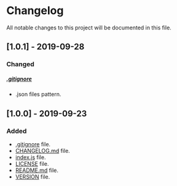 # Changelog

All notable changes to this project will be documented in this file.

## [1.0.1] - 2019-09-28

### Changed

##### [.gitignore](.gitignore)

- .json files pattern.

## [1.0.0] - 2019-09-23

### Added

- [.gitignore](.gitignore) file.
- [CHANGELOG.md](CHANGELOG.md) file.
- [index.js](index.js) file.
- [LICENSE](LICENSE) file.
- [README.md](README.md) file.
- [VERSION](VERSION) file.
